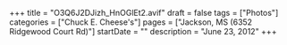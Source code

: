 +++
title = "O3Q6J2DJizh_HnOGlEt2.avif"
draft = false
tags = ["Photos"]
categories = ["Chuck E. Cheese's"]
pages = ["Jackson, MS (6352 Ridgewood Court Rd)"]
startDate = ""
description = "June 23, 2012"
+++

